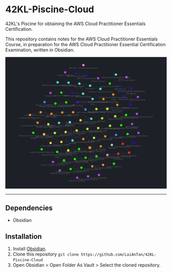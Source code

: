 # 42KL-Piscine-Cloud

42KL's Piscine for obtaining the AWS Cloud Practitioner Essentials Certification.

This repository contains notes for the AWS Cloud Practitioner Essentials Course, in preparation for the AWS Cloud Practitioner Essential Certification Examination, written in Obsidian.

![Obsidian Graph](./Attachments/graph.png)

---

## Dependencies
- Obsidian

## Installation

1. Install [Obsidian](https://obsidian.md/download).
2. Clone this repository `git clone https://github.com/LaiAnTan/42KL-Piscine-Cloud`
3. Open Obsidian > Open Folder As Vault > Select the cloned repository.
